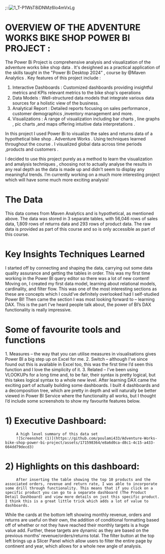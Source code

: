  ;::![1_T-P1WsT8iDNMz6Io4mVxLg](https://github.com/poulami433/Adventure-Works-bike-shop-power-bi-project/assets/171598364/8cb0f4de-077a-4109-bdbe-cfdc2d844a44)
# OVERVIEW OF THE ADVENTURE WORKS BIKE SHOP POWER BI PROJECT :

The Power Bi Project is comprehensive analysis and visualization of the adventure works bike shop data . It's desighned as a practical application of the skills taught in the "Power Bi Desktop 2024" , course by @Maven Analytics  . Key features of this project include :

1. Interactive Dashboards : Customized dashboards providing insightful metrics and KPIs relevant metrics to the bike shop's operations
2. Data Models : Well-structured data models that integrate various data sources for a holistic view of the business.
3. Analytical Report : Detailed reports focusing on sales performance , customer demographics ,inventory management and more.
4. Visualizations : A range of visualization including bar charts , line graphs , pic charts ,and maps offering intuitive data interpretations .

  In this project I used Power Bi to visualize the sales and returns data of a hypothetical bike shop . Adventure Works . Using techniques learned throughout the course . I visualized global data across time periods ,products and customers . 

  I decided to use this project purely as a method to learn the visualization and amalysis techniques , choosing not to actually analyse the results in any real depth as the data is made up and didn’t seem to display any meaningful trends. I’m currently working on a much more interesting project which will have some much more exciting analysis! 

 # The Data

 This data comes from Maven Analytics and is hypothetical, as mentioned above. The data was stored in 3 separate tables, with 56,046 rows of sales data, 1,809 rows of returns data and 293 rows of product data. The raw data is provided as part of this course and so is only accessible as part of this course. 

 # Key Insights Techniques Learned 

 I started off by connecting and shaping the data, carrying out some data quality assurance and getting the tables in order. This was my first time working in the Power BI query editor so there was a lot of new content! Moving on, I created my first data model, learning about relational models, cardinality, and filter flow. This was one of the most interesting sections as these are concepts which I could’ve definitely overlooked had I self-studied Power BI! 
 Then came the section I was most looking forward to – learning DAX. This is the part I’ve heard people talk about, the power of BI’s DAX functionality is really impressive. 

 # Some of favourite tools and functions 

 1. Measures – the way that you can utilise measures in visualisations gives Power BI a big step up on Excel for me. 
 2. Switch – although I’ve since found out this is available in Excel too, this was the first time I’d seen this function and I love the simplicity of it. 
 3. Related – I’ve been using VLOOKUPs for a long time and, to be fair, their syntax is pretty logical, but this takes logical syntax to a whole new level. 
 After learning DAX came the exciting part of actually building some dashboards. I built 4 dashboards and a decomposition tree, which are pretty in depth and will naturally be better viewed in Power BI Service where the functionality all works, but I thought I’d include some screenshots to show my favourite features below.

 # 1) Executive Dashboard: 
         A high level summary of this data set 
         ![Screenshot (1)](https://github.com/poulami433/Adventure-Works-bike-shop-power-bi-project/assets/171598364/e8a6d0ca-d8c1-4c15-a433-664dd79decd3)
 # 2) Highlights on this dashboard: 
         After inserting the table showing the top 10 products and the associated orders, revenue and return rate, I was able to incorporate some drill through functionality. This means that if you click on a specific product you can go to a separate dashboard (The Product Detail Dashboard) and view more details on just this specific product. I think this is a great little trick which adds a lot of value to dashboards. 
While the cards at the bottom left showing monthly revenue, orders and returns are useful on their own, the addition of conditional formatting based off of whether or not they have reached their monthly targets is a huge value add. Further, these targets are dynamic as they are based on the previous months’ revenue/orders/returns total.
The filter button at the top left brings up a Slicer Panel which allow users to filter the entire page by continent and year, which allows for a whole new angle of analysis. 


         

         
 
